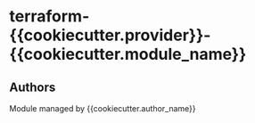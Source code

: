 # terraform-{{cookiecutter.provider}}-{{cookiecutter.module_name}}

<!-- BEGINNING OF PRE-COMMIT-TERRAFORM DOCS HOOK -->

<!-- END OF PRE-COMMIT-TERRAFORM DOCS HOOK -->

## Authors

Module managed by {{cookiecutter.author_name}}
